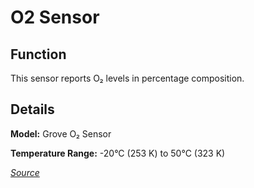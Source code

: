# O2 Sensor

## Function
This sensor reports O₂ levels in percentage composition.

## Details
**Model:** Grove O₂ Sensor

**Temperature Range:** -20°C (253 K) to 50°C (323 K)

*[Source](http://www.mouser.com/ds/2/744/Seeed_101020002-786509.pdf)*
